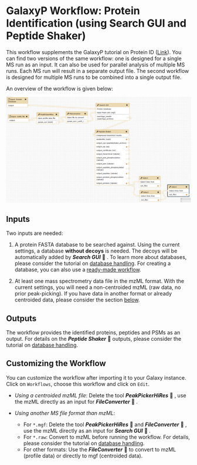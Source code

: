 # GalaxyP Workflow: Protein Identification (using Search GUI and Peptide Shaker)

This workflow supplements the GalaxyP tutorial on Protein ID ([Link](https://galaxyproject.github.io/training-material//Proteomics/tutorials/proteinID_SG_PS)). 
You can find two versions of the same workflow: one is designed for a single MS run as an input. It can also be used for parallel analysis of multiple MS runs. Each MS run will result in a separate output file.
 The second workflow is designed for multiple MS runs to be combined into a single output file.
 
An overview of the workflow is given below:

![Protein ID Workflow](../../images/wf_proteinID_SG_PS.PNG)

## Inputs

Two inputs are needed: 

1. A protein FASTA database to be searched against. Using the current settings, a database **without decoys** is needed. The decoys will be automatically added by ***Search GUI*** :wrench: . To learn more about databases, please consider the tutorial on [database handling](https://galaxyproject.github.io/training-material//Proteomics/tutorials/database-handling). For creating a database, you can also use a [ready-made workflow](../database-handling/).

2. At least one mass spectrometry data file in the mzML format. With the current settings, you will need a non-centroided mzML (raw data, no prior peak-picking). If you have data in another format or already centroided data, please consider the section [below](#customizing-the-workflow).

## Outputs

The workflow provides the identified proteins, peptides and PSMs as an output. For details on the ***Peptide Shaker*** :wrench: outputs, please consider the tutorial on [database handling](https://galaxyproject.github.io/training-material//Proteomics/tutorials/database-handling).

## Customizing the Workflow

You can customize the workflow after importing it to your Galaxy instance. Click on `Workflows`, choose this workflow and click on `Edit`.

- *Using a centroided mzML file*: Delete the tool ***PeakPickerHiRes*** :wrench: , use the mzML directly as an input for ***FileConverter*** :wrench: .
- *Using another MS file format than mzML*: 

  - For `*.mgf`: Delete the tool ***PeakPickerHiRes*** :wrench: and ***FileConverter*** :wrench: , use the mzML directly as an input for ***Search GUI*** :wrench: .
  - For `*.raw`: Convert to mzML before running the workflow. For details, please consider the tutorial on [database handling](https://galaxyproject.github.io/training-material//Proteomics/tutorials/database-handling).
  - For other formats: Use the ***FileConverter*** :wrench: to convert to mzML (profile data) or directly to mgf (centroided data).